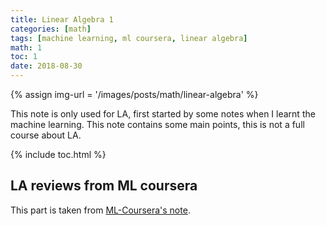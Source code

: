 ```yaml
---
title: Linear Algebra 1
categories: [math]
tags: [machine learning, ml coursera, linear algebra]
math: 1
toc: 1
date: 2018-08-30
---
```


{% assign img-url = '/images/posts/math/linear-algebra' %}

This note is only used for LA, first started by some notes when I learnt the machine learning. This note contains some main points, this is not a full course about LA.

{% include toc.html %}

## LA reviews from ML coursera

This part is taken from [ML-Coursera's note](/machine-learning-coursera-1).


